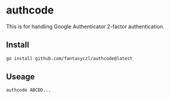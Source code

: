 # authcode
This is for handling Google Authenticator 2-factor authentication.

## Install
```bash
go install github.com/fantasyczl/authcode@latest
```

## Useage
```bash
authcode ABCDD...
```
